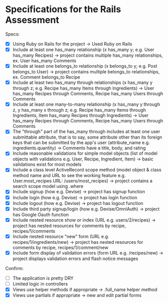 # Specifications for the Rails Assessment

Specs:
- [X] Using Ruby on Rails for the project -> Used Ruby on Rails
- [X] Include at least one has_many relationship (x has_many y; e.g. User has_many Recipes) -> project contains multiple has_many relationships, ex. User has_many Comments
- [X] Include at least one belongs_to relationship (x belongs_to y; e.g. Post belongs_to User) -> project contains multiple belongs_to relationships, ex. Comment belongs_to Recipe
- [X] Include at least two has_many through relationships (x has_many y through z; e.g. Recipe has_many Items through Ingredients) -> User has_many Recipes through Comments, Recipe has_many Users through Comments
- [X] Include at least one many-to-many relationship (x has_many y through z, y has_many x through z; e.g. Recipe has_many Items through Ingredients, Item has_many Recipes through Ingredients) -> User has_many Recipes through Comments, Recipe has_many Users through Comments
- [X] The "through" part of the has_many through includes at least one user submittable attribute, that is to say, some attribute other than its foreign keys that can be submitted by the app's user (attribute_name e.g. ingredients.quantity) -> Comments have a title, body, and rating
- [X] Include reasonable validations for simple model objects (list of model objects with validations e.g. User, Recipe, Ingredient, Item) -> basic validations exist for most models
- [X] Include a class level ActiveRecord scope method (model object & class method name and URL to see the working feature e.g. User.most_recipes URL: /users/most_recipes) -> project contains a search scope model using .where
- [X] Include signup (how e.g. Devise) -> project has signup function
- [X] Include login (how e.g. Devise) -> project has login function
- [X] Include logout (how e.g. Devise) -> project has logout function
- [X] Include third party signup/login (how e.g. Devise/OmniAuth) -> project has Google Oauth function
- [X] Include nested resource show or index (URL e.g. users/2/recipes) -> project has nested resources for comments by recipe, recipes/1/comments
- [X] Include nested resource "new" form (URL e.g. recipes/1/ingredients/new) -> project has nested resources for comments by recipe, recipes/1/comment/new
- [X] Include form display of validation errors (form URL e.g. /recipes/new) -> project displays validation errors and flash notice messages

Confirm:
- [ ] The application is pretty DRY
- [ ] Limited logic in controllers
- [X] Views use helper methods if appropriate -> .full_name helper method
- [X] Views use partials if appropriate -> new and edit partial forms